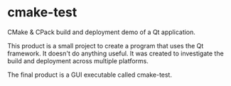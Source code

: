 cmake-test
==========

CMake &amp; CPack build and deployment demo of a Qt application.

This product is a small project to create a program that uses the Qt
framework. It doesn't do anything useful. It was created to
investigate the build and deployment across multiple platforms.

The final product is a GUI executable called cmake-test.